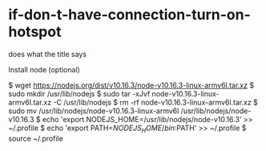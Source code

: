 # if-don-t-have-connection-turn-on-hotspot
does what the title says



Install node (optional)

$ wget https://nodejs.org/dist/v10.16.3/node-v10.16.3-linux-armv6l.tar.xz
$ sudo mkdir /usr/lib/nodejs
$ sudo tar -xJvf node-v10.16.3-linux-armv6l.tar.xz -C /usr/lib/nodejs 
$ rm -rf node-v10.16.3-linux-armv6l.tar.xz
$ sudo mv /usr/lib/nodejs/node-v10.16.3-linux-armv6l /usr/lib/nodejs/node-v10.16.3
$ echo 'export NODEJS_HOME=/usr/lib/nodejs/node-v10.16.3' >> ~/.profile
$ echo 'export PATH=$NODEJS_HOME/bin:$PATH' >> ~/.profile
$ source ~/.profile


